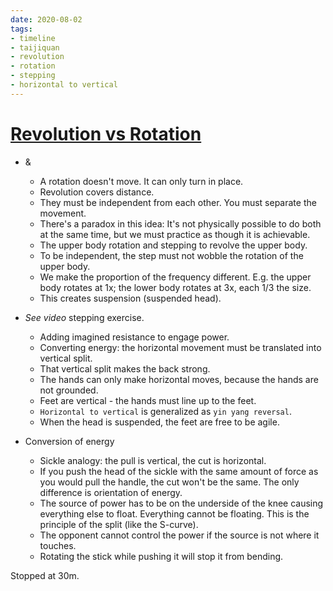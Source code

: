 ```yaml
---
date: 2020-08-02
tags:
- timeline
- taijiquan
- revolution
- rotation
- stepping
- horizontal to vertical
---
```


# [Revolution vs Rotation](http://practicalmethod.com/2010/11/revolution-vs-rotation-online-video/)

* <rotation> & <revolution>
  * A rotation doesn't move.  It can only turn in place.
  * Revolution covers distance.
  * They must be independent from each other.  You must separate the movement.
  * There's a paradox in this idea:  It's not physically possible to do both at the same time, but we must practice as though it is achievable.
  * The upper body rotation and stepping to revolve the upper body.
  * To be independent, the step must not wobble the rotation of the upper body.
  * We make the proportion of the frequency different.  E.g. the upper body rotates at 1x; the lower body rotates at 3x, each 1/3 the size.
  * This creates suspension (suspended head).

* *See video* stepping exercise.
  * Adding imagined resistance to engage power.
  * Converting energy: the horizontal movement must be translated into vertical split.
  * That vertical split makes the back strong.
  * The hands can only make horizontal moves, because the hands are not grounded.
  * Feet are vertical - the hands must line up to the feet.
  * `Horizontal to vertical` is generalized as `yin yang reversal`.
  * When the head is suspended, the feet are free to be agile.

* Conversion of energy
  * Sickle analogy: the pull is vertical, the cut is horizontal.
  * If you push the head of the sickle with the same amount of force as you would pull the handle, the cut won't be the same.  The only difference is orientation of energy.
  * The source of power has to be on the underside of the knee causing everything else to float.  Everything cannot be floating.  This is the principle of the split (like the S-curve).
  * The opponent cannot control the power if the source is not where it touches.
  * Rotating the stick while pushing it will stop it from bending.

Stopped at 30m.
